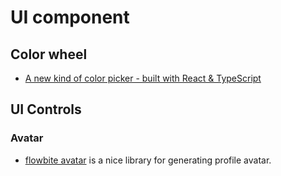 # UI component

## Color wheel

- [A new kind of color picker - built with React & TypeScript](https://polar.sh/emilwidlund/posts/a-new-kind-of-color-picker-with-react-typescript)

## UI Controls

### Avatar

- [flowbite avatar](https://flowbite.com/docs/components/avatar/) is a nice library for generating profile avatar.


